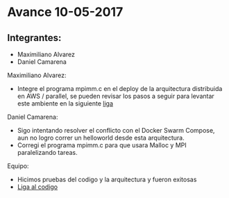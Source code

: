 # Avance 10-05-2017

## Integrantes:

* Maximiliano Alvarez
* Daniel Camarena

Maximiliano Alvarez:
* Integre el programa mpimm.c en el deploy de la arquitectura distribuida en AWS / parallel, se pueden revisar los pasos a seguir para levantar este ambiente en la siguiente [liga](Arquitectura_Distribuida_AWS/MPI_Distributed.md)


Daniel Camarena:

* Sigo intentando resolver el conflicto con el Docker Swarm Compose, aun no logro correr un helloworld desde esta arquitectura.
* Corregi el programa mpimm.c para que usara Malloc y MPI paralelizando tareas.

Equipo:

* Hicimos pruebas del codigo y la arquitectura y fueron exitosas
* [Liga al codigo](Arquitectura_Distribuida_AWS/mpimm.c)



